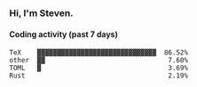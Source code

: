 ### Hi, I'm Steven.

#### Coding activity (past 7 days)
```
TeX    ▓▓▓▓▓▓▓▓▓▓▓▓▓▓▓▓▓▓▓▓▓▓▓▓▓▓▓▓▓▓  86.52%
other  ▓▓                               7.60%
TOML   ▓                                3.69%
Rust                                    2.19%
```
